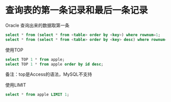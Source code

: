 # 查询表的第一条记录和最后一条记录

Oracle 查询出来的数据取第一条
```sql
select * from (select * from <table> order by <key>) where rownum=1;
select * from (select * from <table> order by <key> desc) where rownum=1;
```

使用TOP
```sql
select TOP 1 * from apple;
select TOP 1 * from apple order by id desc;
```
备注：top是Access的语法，MySQL不支持

使用LIMIT
```sql
select * from apple LIMIT 1;
```

